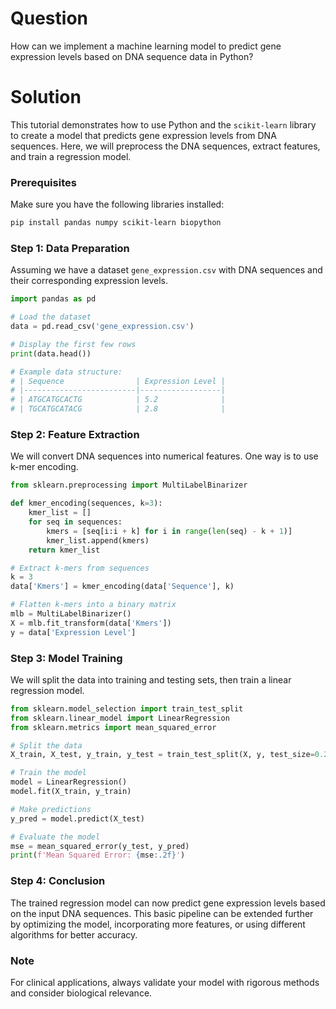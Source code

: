 # Question
How can we implement a machine learning model to predict gene expression levels based on DNA sequence data in Python?

# Solution

This tutorial demonstrates how to use Python and the `scikit-learn` library to create a model that predicts gene expression levels from DNA sequences. Here, we will preprocess the DNA sequences, extract features, and train a regression model.

### Prerequisites
Make sure you have the following libraries installed:

```bash
pip install pandas numpy scikit-learn biopython
```

### Step 1: Data Preparation

Assuming we have a dataset `gene_expression.csv` with DNA sequences and their corresponding expression levels.

```python
import pandas as pd

# Load the dataset
data = pd.read_csv('gene_expression.csv')

# Display the first few rows
print(data.head())

# Example data structure:
# | Sequence                | Expression Level |
# |-------------------------|------------------|
# | ATGCATGCACTG            | 5.2              |
# | TGCATGCATACG            | 2.8              |
```

### Step 2: Feature Extraction

We will convert DNA sequences into numerical features. One way is to use k-mer encoding.

```python
from sklearn.preprocessing import MultiLabelBinarizer

def kmer_encoding(sequences, k=3):
    kmer_list = []
    for seq in sequences:
        kmers = [seq[i:i + k] for i in range(len(seq) - k + 1)]
        kmer_list.append(kmers)
    return kmer_list

# Extract k-mers from sequences
k = 3
data['Kmers'] = kmer_encoding(data['Sequence'], k)

# Flatten k-mers into a binary matrix
mlb = MultiLabelBinarizer()
X = mlb.fit_transform(data['Kmers'])
y = data['Expression Level']
```

### Step 3: Model Training

We will split the data into training and testing sets, then train a linear regression model.

```python
from sklearn.model_selection import train_test_split
from sklearn.linear_model import LinearRegression
from sklearn.metrics import mean_squared_error

# Split the data
X_train, X_test, y_train, y_test = train_test_split(X, y, test_size=0.2, random_state=42)

# Train the model
model = LinearRegression()
model.fit(X_train, y_train)

# Make predictions
y_pred = model.predict(X_test)

# Evaluate the model
mse = mean_squared_error(y_test, y_pred)
print(f'Mean Squared Error: {mse:.2f}')
```

### Step 4: Conclusion

The trained regression model can now predict gene expression levels based on the input DNA sequences. This basic pipeline can be extended further by optimizing the model, incorporating more features, or using different algorithms for better accuracy. 

### Note
For clinical applications, always validate your model with rigorous methods and consider biological relevance.